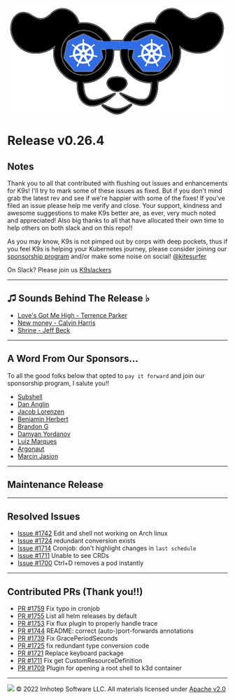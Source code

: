 <img src="https://raw.githubusercontent.com/derailed/k9s/master/assets/k9s.png" align="center" width="800" height="auto"/>

# Release v0.26.4

## Notes

Thank you to all that contributed with flushing out issues and enhancements for K9s! I'll try to mark some of these issues as fixed. But if you don't mind grab the latest rev and see if we're happier with some of the fixes! If you've filed an issue please help me verify and close. Your support, kindness and awesome suggestions to make K9s better are, as ever, very much noted and appreciated! Also big thanks to all that have allocated their own time to help others on both slack and on this repo!!

As you may know, K9s is not pimped out by corps with deep pockets, thus if you feel K9s is helping your Kubernetes journey, please consider joining our [sponsorship program](https://github.com/sponsors/derailed) and/or make some noise on social! [@kitesurfer](https://twitter.com/kitesurfer)

On Slack? Please join us [K9slackers](https://join.slack.com/t/k9sers/shared_invite/enQtOTA5MDEyNzI5MTU0LWQ1ZGI3MzliYzZhZWEyNzYxYzA3NjE0YTk1YmFmNzViZjIyNzhkZGI0MmJjYzhlNjdlMGJhYzE2ZGU1NjkyNTM)

---

## ♫ Sounds Behind The Release ♭

* [Love's Got Me High - Terrence Parker](https://www.youtube.com/watch?v=1KuLU6lpMT8)
* [New money - Calvin Harris](https://www.youtube.com/watch?v=TUVw1PTO6Sc)
* [Shrine - Jeff Beck](https://www.youtube.com/watch?v=-zBtluqp8l8)

---

## A Word From Our Sponsors...

To all the good folks below that opted to `pay it forward` and join our sponsorship program, I salute you!!

* [Subshell](https://github.com/subshell)
* [Dan Anglin](https://github.com/dananglin)
* [Jacob Lorenzen](https://github.com/Jaxwood)
* [Benjamin Herbert](https://github.com/BenjaminHerbert)
* [Brandon G](https://github.com/gannicottb)
* [Damyan Yordanov](https://github.com/damyan)
* [Luiz Marques](https://github.com/luizfnunesmarques)
* [Argonaut](https://github.com/argonautdev)
* [Marcin Jasion](https://github.com/mjasion)

---

## Maintenance Release

---

## Resolved Issues

* [Issue #1742](https://github.com/kswapd/k9s/issues/1742) Edit and shell not working on Arch linux
* [Issue #1724](https://github.com/kswapd/k9s/issues/1724) redundant conversion exists
* [Issue #1714](https://github.com/kswapd/k9s/issues/1714) Cronjob: don't highlight changes in `last schedule`
* [Issue #1711](https://github.com/kswapd/k9s/issues/1711) Unable to see CRDs
* [Issue #1700](https://github.com/kswapd/k9s/issues/1700) Ctrl+D removes a pod instantly

---

## Contributed PRs (Thank you!!)

* [PR #1759](https://github.com/kswapd/k9s/pull/1759) Fix typo in cronjob
* [PR #1755](https://github.com/kswapd/k9s/pull/1755) List all helm releases by default
* [PR #1753](https://github.com/kswapd/k9s/pull/1753) Fix flux plugin to properly handle trace
* [PR #1744](https://github.com/kswapd/k9s/pull/1744) README: correct (auto-)port-forwards annotations
* [PR #1739](https://github.com/kswapd/k9s/pull/1739) Fix GracePeriodSeconds
* [PR #1725](https://github.com/kswapd/k9s/pull/1725) fix redundant type conversion code
* [PR #1721](https://github.com/kswapd/k9s/pull/1721) Replace keyboard package
* [PR #1711](https://github.com/kswapd/k9s/pull/1711) Fix get CustomResourceDefinition
* [PR #1709](https://github.com/kswapd/k9s/pull/1709) Plugin for opening a root shell to k3d container

---

<img src="https://raw.githubusercontent.com/derailed/k9s/master/assets/imhotep_logo.png" width="32" height="auto"/> © 2022 Imhotep Software LLC. All materials licensed under [Apache v2.0](http://www.apache.org/licenses/LICENSE-2.0)
